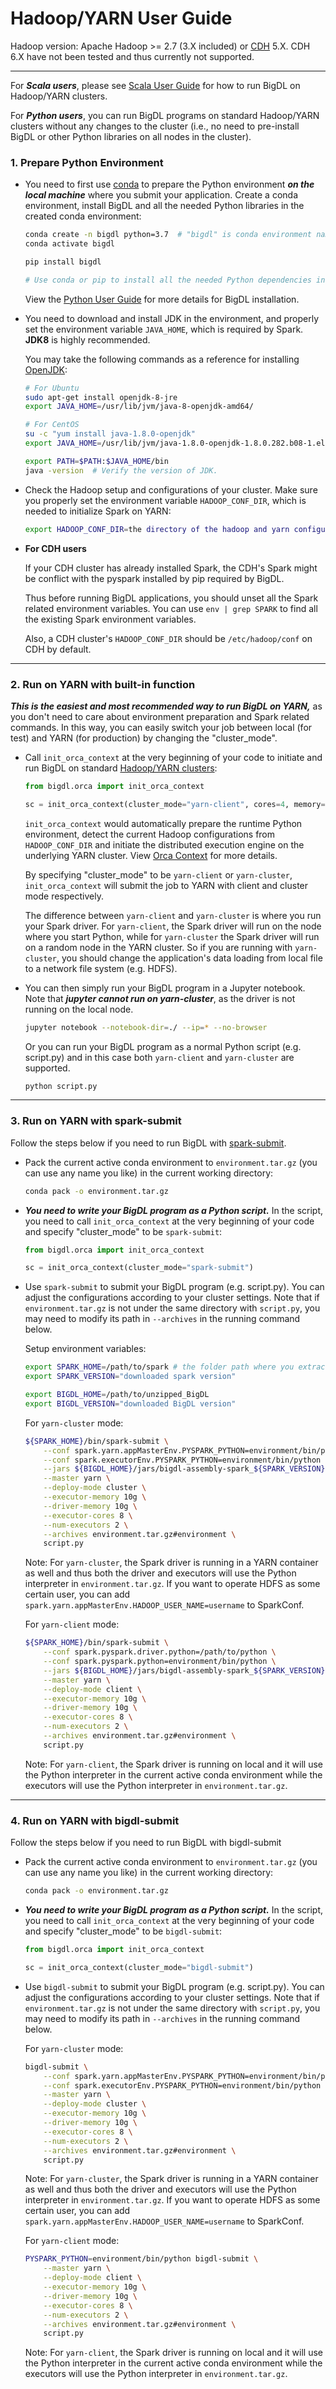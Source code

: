 # Hadoop/YARN User Guide

Hadoop version: Apache Hadoop >= 2.7 (3.X included) or [CDH](https://www.cloudera.com/products/open-source/apache-hadoop/key-cdh-components.html) 5.X. CDH 6.X have not been tested and thus currently not supported.

---

For _**Scala users**_, please see [Scala User Guide](./scala.md) for how to run BigDL on Hadoop/YARN clusters.  

For _**Python users**_, you can run BigDL programs on standard Hadoop/YARN clusters without any changes to the cluster (i.e., no need to pre-install BigDL or other Python libraries on all nodes in the cluster).

### 1. Prepare Python Environment

- You need to first use [conda](https://docs.conda.io/projects/conda/en/latest/user-guide/install/) to prepare the Python environment _**on the local machine**_ where you submit your application. Create a conda environment, install BigDL and all the needed Python libraries in the created conda environment:

  ```bash
  conda create -n bigdl python=3.7  # "bigdl" is conda environment name, you can use any name you like.
  conda activate bigdl

  pip install bigdl

  # Use conda or pip to install all the needed Python dependencies in the created conda environment.
  ```
  View the [Python User Guide](./python.md) for more details for BigDL installation.

- You need to download and install JDK in the environment, and properly set the environment variable `JAVA_HOME`, which is required by Spark. __JDK8__ is highly recommended.

  You may take the following commands as a reference for installing [OpenJDK](https://openjdk.java.net/install/):

  ```bash
  # For Ubuntu
  sudo apt-get install openjdk-8-jre
  export JAVA_HOME=/usr/lib/jvm/java-8-openjdk-amd64/

  # For CentOS
  su -c "yum install java-1.8.0-openjdk"
  export JAVA_HOME=/usr/lib/jvm/java-1.8.0-openjdk-1.8.0.282.b08-1.el7_9.x86_64/jre

  export PATH=$PATH:$JAVA_HOME/bin
  java -version  # Verify the version of JDK.
  ```

- Check the Hadoop setup and configurations of your cluster. Make sure you properly set the environment variable `HADOOP_CONF_DIR`, which is needed to initialize Spark on YARN:

  ```bash
  export HADOOP_CONF_DIR=the directory of the hadoop and yarn configurations
  ```

- **For CDH users**

  If your CDH cluster has already installed Spark, the CDH's Spark might be conflict with the pyspark installed by pip required by BigDL.

  Thus before running BigDL applications, you should unset all the Spark related environment variables. You can use `env | grep SPARK` to find all the existing Spark environment variables.

  Also, a CDH cluster's `HADOOP_CONF_DIR` should be `/etc/hadoop/conf` on CDH by default.

---
### 2. Run on YARN with built-in function

_**This is the easiest and most recommended way to run BigDL on YARN,**_ as you don't need to care about environment preparation and Spark related commands. In this way, you can easily switch your job between local (for test) and YARN (for production) by changing the "cluster_mode".

- Call `init_orca_context` at the very beginning of your code to initiate and run BigDL on standard [Hadoop/YARN clusters](https://spark.apache.org/docs/latest/running-on-yarn.html#launching-spark-on-yarn):

  ```python
  from bigdl.orca import init_orca_context

  sc = init_orca_context(cluster_mode="yarn-client", cores=4, memory="10g", num_nodes=2)
  ```

  `init_orca_context` would automatically prepare the runtime Python environment, detect the current Hadoop configurations from `HADOOP_CONF_DIR` and initiate the distributed execution engine on the underlying YARN cluster. View [Orca Context](../Orca/Overview/orca-context.md) for more details.    
  
  By specifying "cluster_mode" to be `yarn-client` or `yarn-cluster`, `init_orca_context` will submit the job to YARN with client and cluster mode respectively.  
  
  The difference between `yarn-client` and `yarn-cluster` is where you run your Spark driver. For `yarn-client`, the Spark driver will run on the node where you start Python, while for `yarn-cluster` the Spark driver will run on a random node in the YARN cluster. So if you are running with `yarn-cluster`, you should change the application's data loading from local file to a network file system (e.g. HDFS).  

- You can then simply run your BigDL program in a Jupyter notebook. Note that _**jupyter cannot run on yarn-cluster**_, as the driver is not running on the local node.

  ```bash
  jupyter notebook --notebook-dir=./ --ip=* --no-browser
  ```

  Or you can run your BigDL program as a normal Python script (e.g. script.py) and in this case both `yarn-client` and `yarn-cluster` are supported.

  ```bash
  python script.py
  ```

---
### 3. Run on YARN with spark-submit

Follow the steps below if you need to run BigDL with [spark-submit](https://spark.apache.org/docs/latest/running-on-yarn.html#launching-spark-on-yarn).  

- Pack the current active conda environment to `environment.tar.gz` (you can use any name you like) in the current working directory:

  ```bash
  conda pack -o environment.tar.gz
  ```

- _**You need to write your BigDL program as a Python script.**_ In the script, you need to call `init_orca_context` at the very beginning of your code and specify "cluster_mode" to be `spark-submit`:

  ```python
  from bigdl.orca import init_orca_context

  sc = init_orca_context(cluster_mode="spark-submit")
  ```

- Use `spark-submit` to submit your BigDL program (e.g. script.py). You can adjust the configurations according to your cluster settings. Note that if `environment.tar.gz` is not under the same directory with `script.py`, you may need to modify its path in `--archives` in the running command below.

  Setup environment variables:
  ```bash
  export SPARK_HOME=/path/to/spark # the folder path where you extract the Spark package
  export SPARK_VERSION="downloaded spark version"

  export BIGDL_HOME=/path/to/unzipped_BigDL
  export BIGDL_VERSION="downloaded BigDL version"
  ```

  For `yarn-cluster` mode:
  ```bash
  ${SPARK_HOME}/bin/spark-submit \
      --conf spark.yarn.appMasterEnv.PYSPARK_PYTHON=environment/bin/python \
      --conf spark.executorEnv.PYSPARK_PYTHON=environment/bin/python \
      --jars ${BIGDL_HOME}/jars/bigdl-assembly-spark_${SPARK_VERSION}-${BIGDL_VERSION}-jar-with-dependencies.jar \
      --master yarn \
      --deploy-mode cluster \
      --executor-memory 10g \
      --driver-memory 10g \
      --executor-cores 8 \
      --num-executors 2 \
      --archives environment.tar.gz#environment \
      script.py
  ```
  Note: For `yarn-cluster`, the Spark driver is running in a YARN container as well and thus both the driver and executors will use the Python interpreter in `environment.tar.gz`. If you want to operate HDFS as some certain user, you can add `spark.yarn.appMasterEnv.HADOOP_USER_NAME=username` to SparkConf.


  For `yarn-client` mode:
  ```bash
  ${SPARK_HOME}/bin/spark-submit \
      --conf spark.pyspark.driver.python=/path/to/python \
      --conf spark.pyspark.python=environment/bin/python \
      --jars ${BIGDL_HOME}/jars/bigdl-assembly-spark_${SPARK_VERSION}-${BIGDL_VERSION}-jar-with-dependencies.jar \
      --master yarn \
      --deploy-mode client \
      --executor-memory 10g \
      --driver-memory 10g \
      --executor-cores 8 \
      --num-executors 2 \
      --archives environment.tar.gz#environment \
      script.py
  ```
  Note: For `yarn-client`, the Spark driver is running on local and it will use the Python interpreter in the current active conda environment while the executors will use the Python interpreter in `environment.tar.gz`.

---
### 4. Run on YARN with bigdl-submit

Follow the steps below if you need to run BigDL with bigdl-submit

- Pack the current active conda environment to `environment.tar.gz` (you can use any name you like) in the current working directory:

  ```bash
  conda pack -o environment.tar.gz
  ```

- _**You need to write your BigDL program as a Python script.**_ In the script, you need to call `init_orca_context` at the very beginning of your code and specify "cluster_mode" to be `bigdl-submit`:

  ```python
  from bigdl.orca import init_orca_context

  sc = init_orca_context(cluster_mode="bigdl-submit")
  ```

- Use `bigdl-submit` to submit your BigDL program (e.g. script.py). You can adjust the configurations according to your cluster settings. Note that if `environment.tar.gz` is not under the same directory with `script.py`, you may need to modify its path in `--archives` in the running command below.

  For `yarn-cluster` mode:
  ```bash
  bigdl-submit \
      --conf spark.yarn.appMasterEnv.PYSPARK_PYTHON=environment/bin/python \
      --conf spark.executorEnv.PYSPARK_PYTHON=environment/bin/python \
      --master yarn \
      --deploy-mode cluster \
      --executor-memory 10g \
      --driver-memory 10g \
      --executor-cores 8 \
      --num-executors 2 \
      --archives environment.tar.gz#environment \
      script.py
  ```
  Note: For `yarn-cluster`, the Spark driver is running in a YARN container as well and thus both the driver and executors will use the Python interpreter in `environment.tar.gz`. If you want to operate HDFS as some certain user, you can add `spark.yarn.appMasterEnv.HADOOP_USER_NAME=username` to SparkConf.


  For `yarn-client` mode:
  ```bash
  PYSPARK_PYTHON=environment/bin/python bigdl-submit \
      --master yarn \
      --deploy-mode client \
      --executor-memory 10g \
      --driver-memory 10g \
      --executor-cores 8 \
      --num-executors 2 \
      --archives environment.tar.gz#environment \
      script.py
  ```
  Note: For `yarn-client`, the Spark driver is running on local and it will use the Python interpreter in the current active conda environment while the executors will use the Python interpreter in `environment.tar.gz`.
